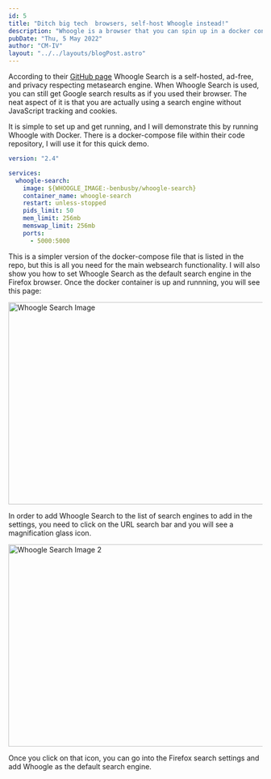 ```yaml
---
id: 5
title: "Ditch big tech  browsers, self-host Whoogle instead!"
description: "Whoogle is a browser that you can spin up in a docker container to run from your own on-prem hardware."
pubDate: "Thu, 5 May 2022"
author: "CM-IV"
layout: "../../layouts/blogPost.astro"
---
```


According to their [GitHub page](https://github.com/benbusby/whoogle-search) Whoogle Search is a self-hosted, ad-free, and privacy respecting metasearch engine.  When Whoogle Search is used, you can still get Google search results as if you used their browser.  The neat aspect of it is that you are actually using a search engine without JavaScript tracking and cookies.

It is simple to set up and get running, and I will demonstrate this by running Whoogle with Docker.  There is a docker-compose file within their code repository, I will use it for this quick demo.

```yaml
version: "2.4"

services:
  whoogle-search:
    image: ${WHOOGLE_IMAGE:-benbusby/whoogle-search}
    container_name: whoogle-search
    restart: unless-stopped
    pids_limit: 50
    mem_limit: 256mb
    memswap_limit: 256mb
    ports:
      - 5000:5000
```

This is a simpler version of the docker-compose file that is listed in the repo, but this is all you need for the main websearch functionality.  I will also show you how to set Whoogle Search as the default search engine in the Firefox browser.  Once the docker container is up and runnning, you will see this page:

<img src="https://ik.imagekit.io/xbkhabiqcy9/img/screen1_Rh72vadpii.webp?ik-sdk-version=javascript-1.4.3&updatedAt=1651842962323" alt="Whoogle Search Image" width="800" height="400" />

In order to add Whoogle Search to the list of search engines to add in the settings, you need to click on the URL search bar and you will see a magnification glass icon.

<img src="https://ik.imagekit.io/xbkhabiqcy9/img/screen2_gK9Woxan-.webp?ik-sdk-version=javascript-1.4.3&updatedAt=1651842962398" alt="Whoogle Search Image 2" width="800" height="400" />

Once you click on that icon, you can go into the Firefox search settings and add Whoogle as the default search engine.